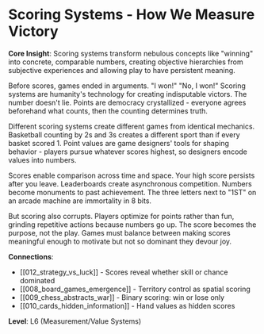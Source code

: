# Scoring Systems - How We Measure Victory

**Core Insight**: Scoring systems transform nebulous concepts like "winning" into concrete, comparable numbers, creating objective hierarchies from subjective experiences and allowing play to have persistent meaning.

Before scores, games ended in arguments. "I won!" "No, I won!" Scoring systems are humanity's technology for creating indisputable victors. The number doesn't lie. Points are democracy crystallized - everyone agrees beforehand what counts, then the counting determines truth.

Different scoring systems create different games from identical mechanics. Basketball counting by 2s and 3s creates a different sport than if every basket scored 1. Point values are game designers' tools for shaping behavior - players pursue whatever scores highest, so designers encode values into numbers.

Scores enable comparison across time and space. Your high score persists after you leave. Leaderboards create asynchronous competition. Numbers become monuments to past achievement. The three letters next to "1ST" on an arcade machine are immortality in 8 bits.

But scoring also corrupts. Players optimize for points rather than fun, grinding repetitive actions because numbers go up. The score becomes the purpose, not the play. Games must balance between making scores meaningful enough to motivate but not so dominant they devour joy.

**Connections**:
- [[012_strategy_vs_luck]] - Scores reveal whether skill or chance dominated
- [[008_board_games_emergence]] - Territory control as spatial scoring
- [[009_chess_abstracts_war]] - Binary scoring: win or lose only
- [[010_cards_hidden_information]] - Hand values as hidden scores

**Level**: L6 (Measurement/Value Systems)